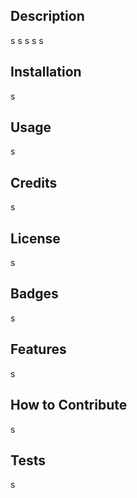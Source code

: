 
## Description
s
s
s
s
s

## Installation
s

## Usage
s

## Credits
s

## License
s

## Badges
s

## Features
s

## How to Contribute
s

## Tests
s

